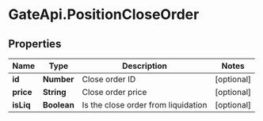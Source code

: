 # GateApi.PositionCloseOrder

## Properties

Name | Type | Description | Notes
------------ | ------------- | ------------- | -------------
**id** | **Number** | Close order ID | [optional] 
**price** | **String** | Close order price | [optional] 
**isLiq** | **Boolean** | Is the close order from liquidation | [optional] 

